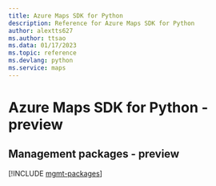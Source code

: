 ```yaml
---
title: Azure Maps SDK for Python
description: Reference for Azure Maps SDK for Python
author: alextts627
ms.author: ttsao
ms.data: 01/17/2023
ms.topic: reference
ms.devlang: python
ms.service: maps
---
```

# Azure Maps SDK for Python - preview

## Management packages - preview
[!INCLUDE [mgmt-packages](maps-mgmt-index.md)]